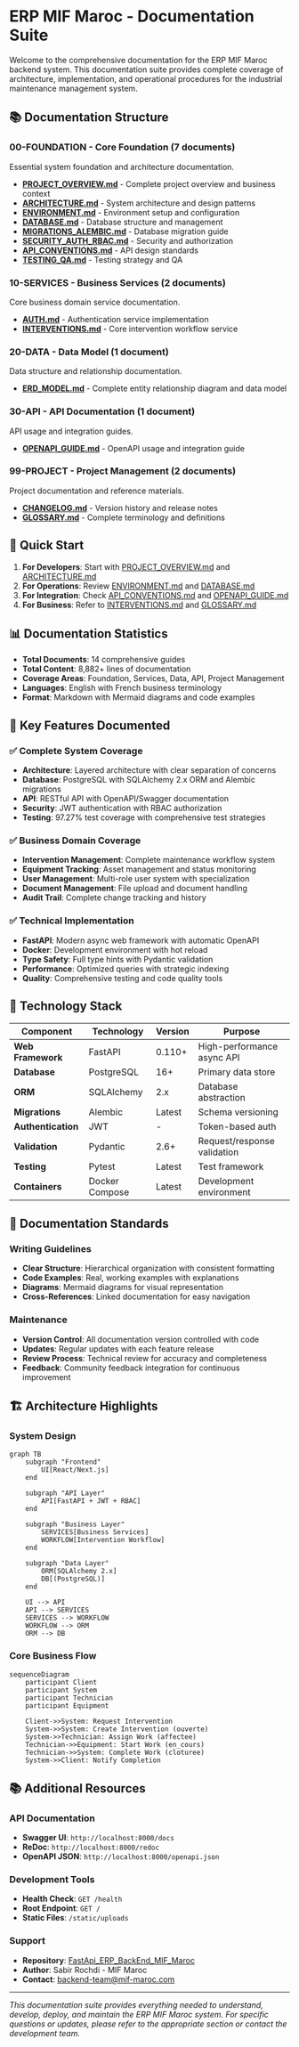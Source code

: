 # ERP MIF Maroc - Documentation Suite

Welcome to the comprehensive documentation for the ERP MIF Maroc backend system. This documentation suite provides complete coverage of architecture, implementation, and operational procedures for the industrial maintenance management system.

## 📚 Documentation Structure

### 00-FOUNDATION - Core Foundation (7 documents)
Essential system foundation and architecture documentation.

- **[PROJECT_OVERVIEW.md](00-FOUNDATION/PROJECT_OVERVIEW.md)** - Complete project overview and business context
- **[ARCHITECTURE.md](00-FOUNDATION/ARCHITECTURE.md)** - System architecture and design patterns  
- **[ENVIRONMENT.md](00-FOUNDATION/ENVIRONMENT.md)** - Environment setup and configuration
- **[DATABASE.md](00-FOUNDATION/DATABASE.md)** - Database structure and management
- **[MIGRATIONS_ALEMBIC.md](00-FOUNDATION/MIGRATIONS_ALEMBIC.md)** - Database migration guide
- **[SECURITY_AUTH_RBAC.md](00-FOUNDATION/SECURITY_AUTH_RBAC.md)** - Security and authorization
- **[API_CONVENTIONS.md](00-FOUNDATION/API_CONVENTIONS.md)** - API design standards
- **[TESTING_QA.md](00-FOUNDATION/TESTING_QA.md)** - Testing strategy and QA

### 10-SERVICES - Business Services (2 documents)
Core business domain service documentation.

- **[AUTH.md](10-SERVICES/AUTH.md)** - Authentication service implementation
- **[INTERVENTIONS.md](10-SERVICES/INTERVENTIONS.md)** - Core intervention workflow service

### 20-DATA - Data Model (1 document)
Data structure and relationship documentation.

- **[ERD_MODEL.md](20-DATA/ERD_MODEL.md)** - Complete entity relationship diagram and data model

### 30-API - API Documentation (1 document)
API usage and integration guides.

- **[OPENAPI_GUIDE.md](30-API/OPENAPI_GUIDE.md)** - OpenAPI usage and integration guide

### 99-PROJECT - Project Management (2 documents)
Project documentation and reference materials.

- **[CHANGELOG.md](99-PROJECT/CHANGELOG.md)** - Version history and release notes
- **[GLOSSARY.md](99-PROJECT/GLOSSARY.md)** - Complete terminology and definitions

## 🚀 Quick Start

1. **For Developers**: Start with [PROJECT_OVERVIEW.md](00-FOUNDATION/PROJECT_OVERVIEW.md) and [ARCHITECTURE.md](00-FOUNDATION/ARCHITECTURE.md)
2. **For Operations**: Review [ENVIRONMENT.md](00-FOUNDATION/ENVIRONMENT.md) and [DATABASE.md](00-FOUNDATION/DATABASE.md)
3. **For Integration**: Check [API_CONVENTIONS.md](00-FOUNDATION/API_CONVENTIONS.md) and [OPENAPI_GUIDE.md](30-API/OPENAPI_GUIDE.md)
4. **For Business**: Refer to [INTERVENTIONS.md](10-SERVICES/INTERVENTIONS.md) and [GLOSSARY.md](99-PROJECT/GLOSSARY.md)

## 📊 Documentation Statistics

- **Total Documents**: 14 comprehensive guides
- **Total Content**: 8,882+ lines of documentation
- **Coverage Areas**: Foundation, Services, Data, API, Project Management
- **Languages**: English with French business terminology
- **Format**: Markdown with Mermaid diagrams and code examples

## 🎯 Key Features Documented

### ✅ Complete System Coverage
- **Architecture**: Layered architecture with clear separation of concerns
- **Database**: PostgreSQL with SQLAlchemy 2.x ORM and Alembic migrations
- **API**: RESTful API with OpenAPI/Swagger documentation
- **Security**: JWT authentication with RBAC authorization
- **Testing**: 97.27% test coverage with comprehensive test strategies

### ✅ Business Domain Coverage
- **Intervention Management**: Complete maintenance workflow system
- **Equipment Tracking**: Asset management and status monitoring
- **User Management**: Multi-role user system with specialization
- **Document Management**: File upload and document handling
- **Audit Trail**: Complete change tracking and history

### ✅ Technical Implementation
- **FastAPI**: Modern async web framework with automatic OpenAPI
- **Docker**: Development environment with hot reload
- **Type Safety**: Full type hints with Pydantic validation
- **Performance**: Optimized queries with strategic indexing
- **Quality**: Comprehensive testing and code quality tools

## 🔧 Technology Stack

| Component | Technology | Version | Purpose |
|-----------|------------|---------|---------|
| **Web Framework** | FastAPI | 0.110+ | High-performance async API |
| **Database** | PostgreSQL | 16+ | Primary data store |
| **ORM** | SQLAlchemy | 2.x | Database abstraction |
| **Migrations** | Alembic | Latest | Schema versioning |
| **Authentication** | JWT | - | Token-based auth |
| **Validation** | Pydantic | 2.6+ | Request/response validation |
| **Testing** | Pytest | Latest | Test framework |
| **Containers** | Docker Compose | Latest | Development environment |

## 📝 Documentation Standards

### Writing Guidelines
- **Clear Structure**: Hierarchical organization with consistent formatting
- **Code Examples**: Real, working examples with explanations
- **Diagrams**: Mermaid diagrams for visual representation
- **Cross-References**: Linked documentation for easy navigation

### Maintenance
- **Version Control**: All documentation version controlled with code
- **Updates**: Regular updates with each feature release
- **Review Process**: Technical review for accuracy and completeness
- **Feedback**: Community feedback integration for continuous improvement

## 🏗️ Architecture Highlights

### System Design
```mermaid
graph TB
    subgraph "Frontend"
        UI[React/Next.js]
    end
    
    subgraph "API Layer"
        API[FastAPI + JWT + RBAC]
    end
    
    subgraph "Business Layer"
        SERVICES[Business Services]
        WORKFLOW[Intervention Workflow]
    end
    
    subgraph "Data Layer"
        ORM[SQLAlchemy 2.x]
        DB[(PostgreSQL)]
    end
    
    UI --> API
    API --> SERVICES
    SERVICES --> WORKFLOW
    WORKFLOW --> ORM
    ORM --> DB
```

### Core Business Flow
```mermaid
sequenceDiagram
    participant Client
    participant System
    participant Technician
    participant Equipment
    
    Client->>System: Request Intervention
    System->>System: Create Intervention (ouverte)
    System->>Technician: Assign Work (affectee)
    Technician->>Equipment: Start Work (en_cours)
    Technician->>System: Complete Work (cloturee)
    System->>Client: Notify Completion
```

## 📚 Additional Resources

### API Documentation
- **Swagger UI**: `http://localhost:8000/docs`
- **ReDoc**: `http://localhost:8000/redoc`
- **OpenAPI JSON**: `http://localhost:8000/openapi.json`

### Development Tools
- **Health Check**: `GET /health`
- **Root Endpoint**: `GET /`
- **Static Files**: `/static/uploads`

### Support
- **Repository**: [FastApi_ERP_BackEnd_MIF_Maroc](https://github.com/Rochdi112/FastApi_ERP_BackEnd_MIF_Maroc)
- **Author**: Sabir Rochdi - MIF Maroc
- **Contact**: backend-team@mif-maroc.com

---

*This documentation suite provides everything needed to understand, develop, deploy, and maintain the ERP MIF Maroc system. For specific questions or updates, please refer to the appropriate section or contact the development team.*